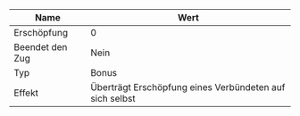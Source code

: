 
| Name            | Wert                                                    |
| --------------- | ------------------------------------------------------- |
| Erschöpfung     | 0                                                       |
| Beendet den Zug | Nein                                                    |
| Typ             | Bonus                                                   |
| Effekt          | Überträgt Erschöpfung eines Verbündeten auf sich selbst |
